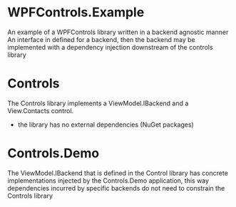 # WPFControls.Example
An example of a WPFControls library written in a backend agnostic manner
An interface in defined for a backend, then the backend may be implemented with a dependency injection downstream of the controls library

# Controls
The Controls library implements a ViewModel.IBackend and a View.Contacts control.
- the library has no external dependencies (NuGet packages)

# Controls.Demo
The ViewModel.IBackend that is defined in the Control library has concrete implementations injected
by the Controls.Demo application, this way dependencies incurred by specific backends do not need 
to constrain the Controls library
